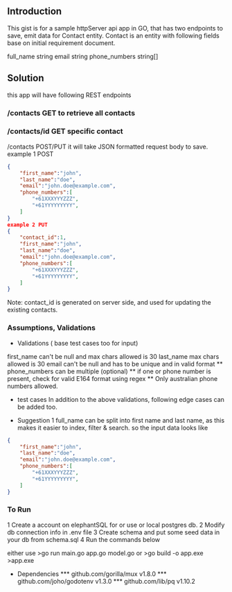 ## Introduction
This gist is for a sample httpServer api app in GO, 
that has two endpoints to save, emit data for Contact entity. 
Contact is an entity with following fields base on initial requirement document.

full_name string
email     string 
phone_numbers string[] 

## Solution
this app will have following REST endpoints
### /contacts       GET to retrieve all contacts
### /contacts/id    GET specific contact

/contacts       POST/PUT it will take JSON formatted request body to save.
example 1 POST
```JSON
{
    "first_name":"john",
    "last_name":"doe",
    "email":"john.doe@example.com",
    "phone_numbers":[
        "+61XXXYYYZZZ",
        "+61YYYYYYYYY",
    ]
}
example 2 PUT
{
    "contact_id":1,
    "first_name":"john",
    "last_name":"doe",
    "email":"john.doe@example.com",
    "phone_numbers":[
        "+61XXXYYYZZZ",
        "+61YYYYYYYYY",
    ]
}
```
Note: contact_id is generated on server side, and used for updating the existing contacts.


### Assumptions, Validations
* Validations ( base test cases too for input)

 first_name can't be null and max chars allowed is 30
 last_name max chars allowed is 30
 email can't be null and has to be unique and in valid format
** phone_numbers can be multiple (optional)
** if one or phone number is present, check for valid E164 format using regex
** Only australian phone numbers allowed.

* test cases
In addition to the above validations, following edge cases can be added too.





* Suggestion 1 
full_name can be split into first name and last name, as this makes it easier to index, filter & search.
so the input data looks like
```json
{
    "first_name":"john",
    "last_name":"doe",
    "email":"john.doe@example.com",
    "phone_numbers":[
        "+61XXXYYYZZZ",
        "+61YYYYYYYYY",
    ]
}
```

### To Run 
1 Create a account on elephantSQL for or use or local postgres db.
2 Modify db connection info in .env file
3 Create schema and put some seed data in your db from schema.sql
4 Run the commands below

either use
\>go run main.go app.go model.go
or 
\>go build -o app.exe
\>app.exe


* Dependencies
*** github.com/gorilla/mux v1.8.0
***	github.com/joho/godotenv v1.3.0
***	github.com/lib/pq v1.10.2

